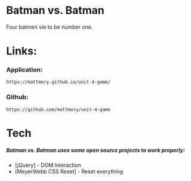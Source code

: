 # Batman vs. Batman
Four batmen vie to be number one.

# Links:
### Application:
    https://mattmory.github.io/unit-4-game/
### Github: 
    https://github.com/mattmory/unit-4-game

# Tech
##### Batman vs. Batman uses some open source projects to work properly:

* [jQuery] - DOM Interaction
* [MeyerWebb CSS Reset] - Reset everything